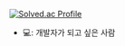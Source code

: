 [![Solved.ac Profile](http://mazassumnida.wtf/api/v2/generate_badge?boj=rlfehd2021)](https://solved.ac/rlfehd2021/)
- 💻: 개발자가 되고 싶은 사람

